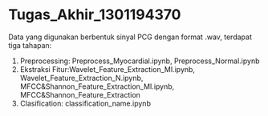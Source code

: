 # Tugas_Akhir_1301194370
Data yang digunakan berbentuk sinyal PCG dengan format .wav, terdapat tiga tahapan:
1. Preprocessing: Preprocess_Myocardial.ipynb, Preprocess_Normal.ipynb
2. Ekstraksi Fitur:Wavelet_Feature_Extraction_MI.ipynb, Wavelet_Feature_Extraction_N.ipynb, MFCC&Shannon_Feature_Extraction_MI.ipynb, MFCC&Shannon_Feature_Extraction
3. Clasification: classification_name.ipynb
